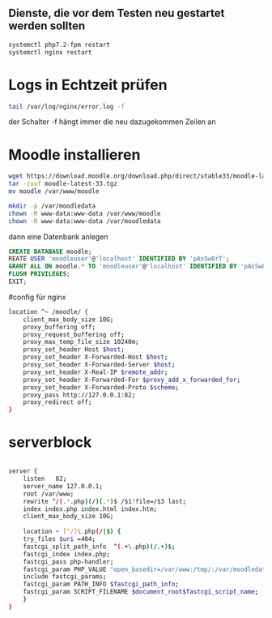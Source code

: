 ## Dienste, die vor dem Testen neu gestartet werden sollten

```bash
systemctl php7.2-fpm restart
systemctl nginx restart
```

# Logs in Echtzeit prüfen

```bash
tail /var/log/nginx/error.log -f
```

der Schalter -f hängt immer die neu dazugekommen Zeilen an

# Moodle installieren

```bash
wget https://download.moodle.org/download.php/direct/stable33/moodle-latest-33.tgz
tar -zxvf moodle-latest-33.tgz
mv moodle /var/www/moodle

mkdir -p /var/moodledata
chown -R www-data:www-data /var/www/moodle
chown -R www-data:www-data /var/moodledata
```


dann eine Datenbank anlegen

```sql
CREATE DATABASE moodle;
REATE USER 'moodleuser'@'localhost' IDENTIFIED BY 'pAsSw0rT';
GRANT ALL ON moodle.* TO 'moodleuser'@'localhost' IDENTIFIED BY 'pAsSw0rT' WITH GRANT OPTION;
FLUSH PRIVILEGES;
EXIT;
```

#config für nginx

```bash
location ^~ /moodle/ {
	client_max_body_size 10G;
	proxy_buffering off;
	proxy_request_buffering off;
	proxy_max_temp_file_size 10240m;
	proxy_set_header Host $host;
	proxy_set_header X-Forwarded-Host $host;
	proxy_set_header X-Forwarded-Server $host;
	proxy_set_header X-Real-IP $remote_addr;
	proxy_set_header X-Forwarded-For $proxy_add_x_forwarded_for;
	proxy_set_header X-Forwarded-Proto $scheme;
	proxy_pass http://127.0.0.1:82;
	proxy_redirect off;
}
```

# serverblock

```bash

server {
	listen   82;
	server_name 127.0.0.1;
	root /var/www;
	rewrite ^/(.*.php)(/)(.*)$ /$1?file=/$3 last;
	index index.php index.html index.htm;	
	client_max_body_size 10G;
 
	location ~ [^/]\.php(/|$) {
	try_files $uri =404;
	fastcgi_split_path_info  ^(.+\.php)(/.+)$;
	fastcgi_index index.php;
	fastcgi_pass php-handler;
	fastcgi_param PHP_VALUE "open_basedir=/var/www:/tmp/:/var/moodledata";
	include fastcgi_params;
	fastcgi_param PATH_INFO $fastcgi_path_info;
	fastcgi_param SCRIPT_FILENAME $document_root$fastcgi_script_name;
	}
}
```
